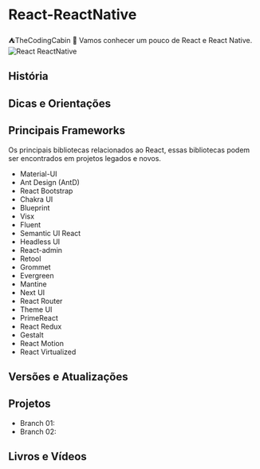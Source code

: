 # React-ReactNative
⛺TheCodingCabin 👋 Vamos conhecer um pouco de React e React Native.
![React ReactNative](https://user-images.githubusercontent.com/105243897/208307992-e2491304-56e3-488d-9a22-a3a576a43203.png)

<h2>História</h2>
<p></p>

<h2>Dicas e Orientações</h2>
<p></p>

<h2>Principais Frameworks</h2>
<p>Os principais bibliotecas relacionados ao React, essas bibliotecas podem ser encontrados em projetos legados e novos.</p>
<ul align="flex">
  <li>Material-UI</li>
  <li>Ant Design (AntD)</li>
  <li>React Bootstrap</li>
  <li>Chakra UI</li>
  <li>Blueprint</li>
  <li>Visx</li>
  <li>Fluent</li>
  <li>Semantic UI React</li>
  <li>Headless UI</li>
  <li>React-admin</li>
  <li>Retool</li>
  <li>Grommet</li>
  <li>Evergreen</li>
  <li>Mantine</li>
  <li>Next UI</li>
  <li>React Router</li>
  <li>Theme UI</li>
  <li>PrimeReact</li>
  <li>React Redux</li>
  <li>Gestalt</li>
  <li>React Motion</li>
  <li>React Virtualized</li>
</ul>

<h2>Versões e Atualizações</h2>
<p></p>

<h2>Projetos</h2>
<p></p>
<ul align="flex">
  <li>Branch 01: </li>
  <li>Branch 02: </li>
</ul>

<h2>Livros e Vídeos</h2>
<p></p>


